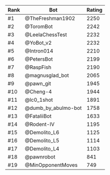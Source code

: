 Rank|Bot|Rating
---|---|---
#1|@TheFreshman1902|2250
#2|@ToromBot|2242
#3|@LeelaChessTest|2232
#4|@YoBot_v2|2232
#5|@Intron014|2210
#6|@PetersBot|2199
#7|@RaspFish|2190
#8|@magnusglad_bot|2065
#9|@pawn_git|1945
#10|@Cheng-4|1944
#11|@lc0_1shot|1891
#12|@dumb_by_abulmo-bot|1758
#13|@FataliiBot|1633
#14|@Rodent-IV|1195
#15|@Demolito_L6|1125
#16|@Demolito_L5|1114
#17|@Demolito_L4|1103
#18|@pawnrobot|841
#19|@MinOpponentMoves|749
